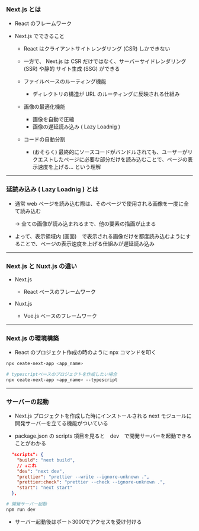 ### Next.js とは

- React のフレームワーク

- Next.js でできること
    - React はクライアントサイトレンダリング (CSR) しかできない

    - 一方で、 Next.js は CSR だけではなく、サーバーサイドレンダリング (SSR) や静的
    サイト生成 (SSG) ができる

    - ファイルベースのルーティング機能
        - ディレクトリの構造が URL のルーティングに反映される仕組み

    - 画像の最適化機能
        - 画像を自動で圧縮
        - 画像の遅延読み込み ( Lazy Loadnig )

    - コードの自動分割
        - (おそらく) 最終的にソースコードがバンドルされても、ユーザーがリクエストしたページに必要な部分だけを読み込むことで、ページの表示速度を上げる... という理解 

---

### 延読み込み ( Lazy Loadnig ) とは

- 通常 web ページを読み込む際は、そのページで使用される画像を一度に全て読み込む  

    -> 全ての画像が読み込まれるまで、他の要素の描画が止まる

- よって、表示領域内 (画面)　で表示される画像だけを都度読み込むようにすることで、ページの表示速度を上げる仕組みが遅延読み込み

---

### Next.js と Nuxt.js の違い

- Next.js
    - React ベースのフレームワーク

- Nuxt.js
    - Vue.js ベースのフレームワーク

---

### Next.js の環境構築

- React のプロジェクト作成の時のように npx コマンドを叩く

```bash
npx ceate-next-app <app_name>

# typescriptベースのプロジェクトを作成したい場合
npx ceate-next-app <app_name> --typescript
```

---

### サーバーの起動

- Next.js プロジェクトを作成した時にインストールされる next モジュールに開発サーバーを立てる機能がついている

- package.json の scripts 項目を見ると　dev　で開発サーバーを起動できることがわかる

```json
  "scripts": {
    "build": "next build",
    // ↓これ
    "dev": "next dev",
    "prettier": "prettier --write --ignore-unknown .",
    "prettier:check": "prettier --check --ignore-unknown .",
    "start": "next start"
  },
```

```bash
# 開発サーバー起動
npm run dev
```

- サーバー起動後はポート3000でアクセスを受け付ける
